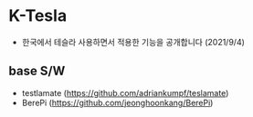 # K-Tesla
- 한국에서 테슬라 사용하면서 적용한 기능을 공개합니다 (2021/9/4)

## base S/W
- testlamate (https://github.com/adriankumpf/teslamate)
- BerePi (https://github.com/jeonghoonkang/BerePi)

